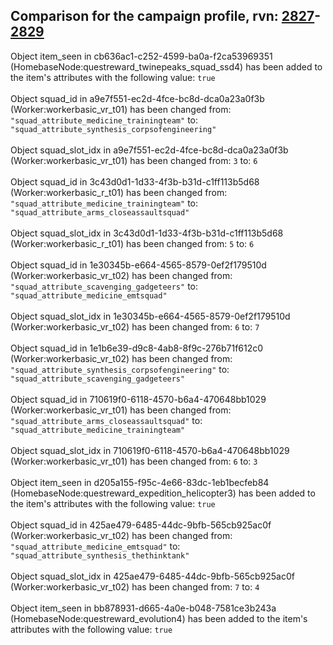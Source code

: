 ## Comparison for the campaign profile, rvn: [2827](https://github.com/PRO100KatYT/FortniteProfileRevisions/tree/main/profiles/campaign/2827%20campaign.json)-[2829](https://github.com/PRO100KatYT/FortniteProfileRevisions/tree/main/profiles/campaign/2829%20campaign.json)

Object item_seen in cb636ac1-c252-4599-ba0a-f2ca53969351 (HomebaseNode:questreward_twinepeaks_squad_ssd4) has been added to the item's attributes with the following value: `true`
<br><br>
Object squad_id in a9e7f551-ec2d-4fce-bc8d-dca0a23a0f3b (Worker:workerbasic_vr_t01) has been changed from: `"squad_attribute_medicine_trainingteam"` to: `"squad_attribute_synthesis_corpsofengineering"`
<br><br>
Object squad_slot_idx in a9e7f551-ec2d-4fce-bc8d-dca0a23a0f3b (Worker:workerbasic_vr_t01) has been changed from: `3` to: `6`
<br><br>
Object squad_id in 3c43d0d1-1d33-4f3b-b31d-c1ff113b5d68 (Worker:workerbasic_r_t01) has been changed from: `"squad_attribute_medicine_trainingteam"` to: `"squad_attribute_arms_closeassaultsquad"`
<br><br>
Object squad_slot_idx in 3c43d0d1-1d33-4f3b-b31d-c1ff113b5d68 (Worker:workerbasic_r_t01) has been changed from: `5` to: `6`
<br><br>
Object squad_id in 1e30345b-e664-4565-8579-0ef2f179510d (Worker:workerbasic_vr_t02) has been changed from: `"squad_attribute_scavenging_gadgeteers"` to: `"squad_attribute_medicine_emtsquad"`
<br><br>
Object squad_slot_idx in 1e30345b-e664-4565-8579-0ef2f179510d (Worker:workerbasic_vr_t02) has been changed from: `6` to: `7`
<br><br>
Object squad_id in 1e1b6e39-d9c8-4ab8-8f9c-276b71f612c0 (Worker:workerbasic_vr_t02) has been changed from: `"squad_attribute_synthesis_corpsofengineering"` to: `"squad_attribute_scavenging_gadgeteers"`
<br><br>
Object squad_id in 710619f0-6118-4570-b6a4-470648bb1029 (Worker:workerbasic_vr_t01) has been changed from: `"squad_attribute_arms_closeassaultsquad"` to: `"squad_attribute_medicine_trainingteam"`
<br><br>
Object squad_slot_idx in 710619f0-6118-4570-b6a4-470648bb1029 (Worker:workerbasic_vr_t01) has been changed from: `6` to: `3`
<br><br>
Object item_seen in d205a155-f95c-4e66-83dc-1eb1becfeb84 (HomebaseNode:questreward_expedition_helicopter3) has been added to the item's attributes with the following value: `true`
<br><br>
Object squad_id in 425ae479-6485-44dc-9bfb-565cb925ac0f (Worker:workerbasic_vr_t02) has been changed from: `"squad_attribute_medicine_emtsquad"` to: `"squad_attribute_synthesis_thethinktank"`
<br><br>
Object squad_slot_idx in 425ae479-6485-44dc-9bfb-565cb925ac0f (Worker:workerbasic_vr_t02) has been changed from: `7` to: `4`
<br><br>
Object item_seen in bb878931-d665-4a0e-b048-7581ce3b243a (HomebaseNode:questreward_evolution4) has been added to the item's attributes with the following value: `true`
<br><br>
